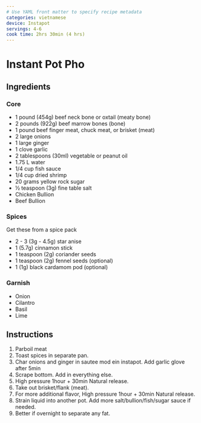 ```yaml
---
# Use YAML front matter to specify recipe metadata
categories: vietnamese
device: Instapot
servings: 4-6
cook time: 2hrs 30min (4 hrs)
---
```


# Instant Pot Pho

## Ingredients

### Core

- 1 pound (454g) beef neck bone or oxtail (meaty bone)
- 2 pounds (922g) beef marrow bones (bone)
- 1 pound beef finger meat, chuck meat, or brisket (meat)
- 2 large onions
- 1 large ginger
- 1 clove garlic
- 2 tablespoons (30ml) vegetable or peanut oil
- 1.75 L water
- 1/4 cup fish sauce
- 1/4 cup dried shrimp
- 20 grams yellow rock sugar
- ½ teaspoon (3g) fine table salt
- Chicken Bullion
- Beef Bullion

### Spices

Get these from a spice pack

- 2 - 3 (3g - 4.5g) star anise
- 1 (5.7g) cinnamon stick
- 1 teaspoon (2g) coriander seeds
- 1 teaspoon (2g) fennel seeds (optional)
- 1 (1g) black cardamom pod (optional)

### Garnish

- Onion
- Cilantro
- Basil
- Lime

## Instructions

1. Parboil meat
2. Toast spices in separate pan.
3. Char onions and ginger in sautee mod ein instapot. Add garlic glove after 5min
4. Scrape bottom. Add in everything else.
5. High pressure 1hour + 30min Natural release.
6. Take out brisket/flank (meat).
7. For more additional flavor, High pressure 1hour + 30min Natural release.
8. Strain liquid into another pot. Add more salt/bullion/fish/sugar sauce if needed.
9. Better if overnight to separate any fat.
